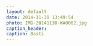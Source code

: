 ```yaml
---
layout: default
date: 2014-11-30 13:49:54
photo: IMG-20141130-WA0002.jpg
caption_header:  
caption: Basti
---
```

